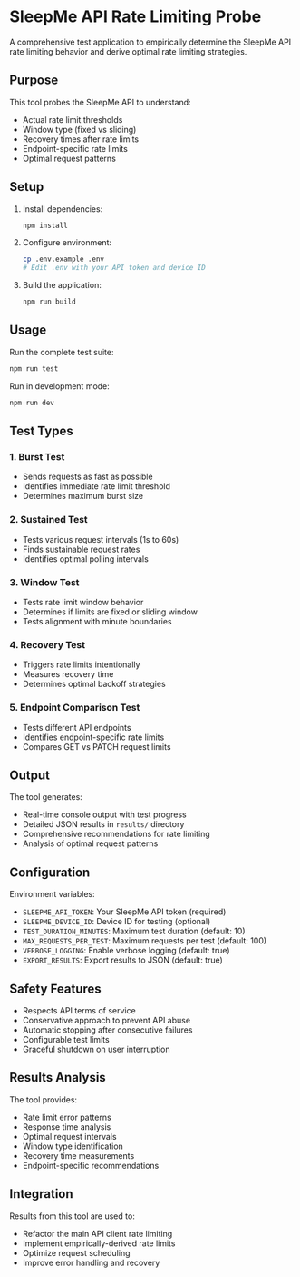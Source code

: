 # SleepMe API Rate Limiting Probe

A comprehensive test application to empirically determine the SleepMe API rate limiting behavior and derive optimal rate limiting strategies.

## Purpose

This tool probes the SleepMe API to understand:
- Actual rate limit thresholds
- Window type (fixed vs sliding)
- Recovery times after rate limits
- Endpoint-specific rate limits
- Optimal request patterns

## Setup

1. Install dependencies:
   ```bash
   npm install
   ```

2. Configure environment:
   ```bash
   cp .env.example .env
   # Edit .env with your API token and device ID
   ```

3. Build the application:
   ```bash
   npm run build
   ```

## Usage

Run the complete test suite:
```bash
npm run test
```

Run in development mode:
```bash
npm run dev
```

## Test Types

### 1. Burst Test
- Sends requests as fast as possible
- Identifies immediate rate limit threshold
- Determines maximum burst size

### 2. Sustained Test
- Tests various request intervals (1s to 60s)
- Finds sustainable request rates
- Identifies optimal polling intervals

### 3. Window Test
- Tests rate limit window behavior
- Determines if limits are fixed or sliding window
- Tests alignment with minute boundaries

### 4. Recovery Test
- Triggers rate limits intentionally
- Measures recovery time
- Determines optimal backoff strategies

### 5. Endpoint Comparison Test
- Tests different API endpoints
- Identifies endpoint-specific rate limits
- Compares GET vs PATCH request limits

## Output

The tool generates:
- Real-time console output with test progress
- Detailed JSON results in `results/` directory
- Comprehensive recommendations for rate limiting
- Analysis of optimal request patterns

## Configuration

Environment variables:
- `SLEEPME_API_TOKEN`: Your SleepMe API token (required)
- `SLEEPME_DEVICE_ID`: Device ID for testing (optional)
- `TEST_DURATION_MINUTES`: Maximum test duration (default: 10)
- `MAX_REQUESTS_PER_TEST`: Maximum requests per test (default: 100)
- `VERBOSE_LOGGING`: Enable verbose logging (default: true)
- `EXPORT_RESULTS`: Export results to JSON (default: true)

## Safety Features

- Respects API terms of service
- Conservative approach to prevent API abuse
- Automatic stopping after consecutive failures
- Configurable test limits
- Graceful shutdown on user interruption

## Results Analysis

The tool provides:
- Rate limit error patterns
- Response time analysis
- Optimal request intervals
- Window type identification
- Recovery time measurements
- Endpoint-specific recommendations

## Integration

Results from this tool are used to:
- Refactor the main API client rate limiting
- Implement empirically-derived rate limits
- Optimize request scheduling
- Improve error handling and recovery